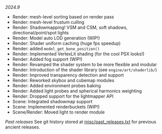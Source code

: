 *2024.9*
- Render: mesh-level sorting based on render pass
- Render: mesh-level frustum culling
- Render: Shadowmapping! VSM and CSM, soft shadows, directional/point/spot lights
- Render: Model auto LOD generation (WIP!)
- Render: Shader uniform caching (huge fps speedup)
- Render: added `model_get_bone_position()`
- Render: Implemented VertexLit shading (for the cool PSX looks!)
- Render: Added fog support (WIP!)
- Render: Revamped the shader system to be more flexible and modular
- Render: Introduction of the shader library (see `engine/art/shaderlib/`)
- Render: Improved transparency detection and support
- Render: Reworked skybox and cubemap modules
- Render: Added environment probes baking
- Render: Added light probes and spherical harmonics weighting
- Render: Dropped support for the lightmapper API
- Scene: Integrated shadowmap support
- Scene: Implemented renderbuckets (WIP!)
- Scene/Render: Moved light to render module

*Past releases*
See git history stored at [misc/past_releases.txt](https://github.com/zpl-zak/v4k-mirror/blob/releases/latest/misc/past_releases.txt) for previous ancient releases.
